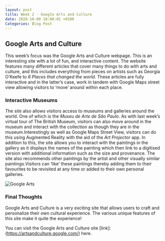 ```yaml
---
layout: post
title: Week 2 - Google Arts and Culture
date: 2020-10-08 18:00:01 +0100
Categories: Blog Post
---
```

## Google Arts and Culture ##
This week’s focus was the Google Arts and Culture webpage. This is an interesting site with a lot of fun, and interactive content. 
The website features many different articles that cover many things to do with arts and culture, and this includes everything from pieces on artists such as Georgia O’Keefe to *6 Places that changed the world*. These articles are fully interactive and in the latter’s case, work in tandem with Google Maps street view allowing visitors to ‘move’ around within each place.

 ### Interactive Museums ###
 The site also allows visitors access to museums and galleries around the world. One of which is the *Museu de Arte de São Paulo*. As with last week’s virtual tour of The British Museum, visitors can also move around in the museum and interact with the collection as though they are in the museum.Interestingly as well as Google Maps Street View, visitors can do this using Augmented Reality with  the aid of the *Art Projector* app. In addition to this, the site allows you to interact with the paintings in the gallery as it displays the names of the painting which then link to a digitised version with additional information such as the size and provenance. The site also recommends other paintings by the artist and other visually similar paintings.Visitors can ‘like’ these paintings thereby adding them to their favourites to be revisited at any time or added to their own personal galleries.
          
![Google Arts](google-arts.png)
           
 ### Final Thoughts ###
Google Arts and Culture is a very exciting site that allows users to craft and personalize their own cultural experience. The various unique features of this site make it quite the experience!
        
 You can visit the Google Arts and Culture site [link]: (https://artsandculture.google.com/) here.
